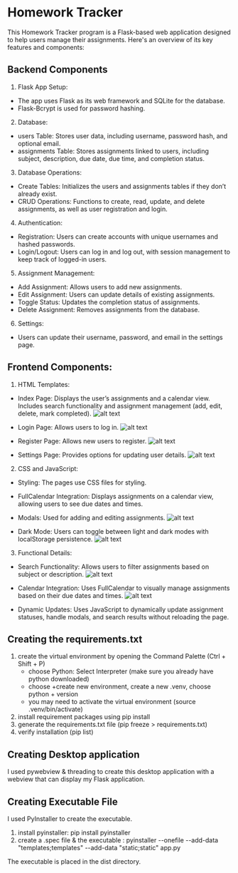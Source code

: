 # Homework Tracker
This Homework Tracker program is a Flask-based web application designed to help users manage their assignments. Here's an overview of its key features and components:

## Backend Components
1. Flask App Setup:
- The app uses Flask as its web framework and SQLite for the database.
- Flask-Bcrypt is used for password hashing.

2. Database:
- users Table: Stores user data, including username, password hash, and optional email.
- assignments Table: Stores assignments linked to users, including subject, description, due date, due time, and completion status.

3. Database Operations:
- Create Tables: Initializes the users and assignments tables if they don’t already exist.
- CRUD Operations: Functions to create, read, update, and delete assignments, as well as user registration and login.

4. Authentication:
- Registration: Users can create accounts with unique usernames and hashed passwords.
- Login/Logout: Users can log in and log out, with session management to keep track of logged-in users.

5. Assignment Management:
- Add Assignment: Allows users to add new assignments.
- Edit Assignment: Users can update details of existing assignments.
- Toggle Status: Updates the completion status of assignments.
- Delete Assignment: Removes assignments from the database.

6. Settings:
- Users can update their username, password, and email in the settings page.

## Frontend Components:
1. HTML Templates:
- Index Page: Displays the user’s assignments and a calendar view. Includes search functionality and assignment management (add, edit, delete, mark completed).
   ![alt text](static/media/index.png)
  
- Login Page: Allows users to log in.
![alt text](static/media/login.png)
  
- Register Page: Allows new users to register.
![alt text](static/media/register.png)
  
- Settings Page: Provides options for updating user details.
  ![alt text](static/media/settings.png)

2. CSS and JavaScript:
- Styling: The pages use CSS files for styling.
- FullCalendar Integration: Displays assignments on a calendar view, allowing users to see due dates and times.
- Modals: Used for adding and editing assignments.
  ![alt text](static/media/modal.png)

- Dark Mode: Users can toggle between light and dark modes with localStorage persistence.
  ![alt text](static/media/darkmode.png)

3. Functional Details:
- Search Functionality: Allows users to filter assignments based on subject or description.
  ![alt text](static/media/search.png)

- Calendar Integration: Uses FullCalendar to visually manage assignments based on their due dates and times.
![alt text](static/media/calendar.png)

- Dynamic Updates: Uses JavaScript to dynamically update assignment statuses, handle modals, and search results without reloading the page.

## Creating the requirements.txt
1. create the virtual environment by opening the Command Palette (Ctrl + Shift + P)
   - choose Python: Select Interpreter (make sure you already have python downloaded)
   - choose +create new environment, create a new .venv, choose python + version
   - you may need to activate the virtual environment (source .venv/bin/activate)
2. install requirement packages using pip install
3. generate the requirements.txt file (pip freeze > requirements.txt)
4. verify installation (pip list)

## Creating Desktop application
I used pywebview & threading to create this desktop application with a webview that can display my Flask application.

## Creating Executable File
I used PyInstaller to create the executable.
1. install pyinstaller: pip install pyinstaller
2. create a .spec file & the executable : pyinstaller --onefile --add-data "templates;templates" --add-data "static;static" app.py

The executable is placed in the dist directory. 
